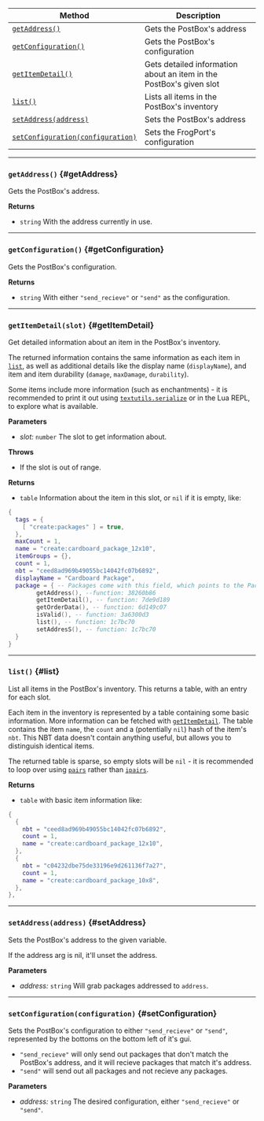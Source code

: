 | Method                                 | Description                                                  |
| -------------------------------------- | ------------------------------------------------------------ |
| [`getAddress()`](#getAddress)            | Gets the PostBox's address |
| [`getConfiguration()`](#getConfiguration)            | Gets the PostBox's configuration |
| [`getItemDetail()`](#getItemDetail)            | Gets detailed information about an item in the PostBox's given slot |
| [`list()`](#list)            | Lists all items in the PostBox's inventory |
| [`setAddress(address)`](#setAddress)            | Sets the PostBox's address |
| [`setConfiguration(configuration)`](#setConfiguration)            | Sets the FrogPort's configuration |


---


### `getAddress()` {#getAddress}

Gets the PostBox's address.

**Returns**

- `string` With the address currently in use. 

---

### `getConfiguration()` {#getConfiguration}

Gets the PostBox's configuration.

**Returns**

- `string` With either `"send_recieve"` or `"send"` as the configuration. 

---

### `getItemDetail(slot)` {#getItemDetail}

Get detailed information about an item in the PostBox's inventory.

The returned information contains the same information as each item in [`list`](#list), as well as additional details like the display name (`displayName`), and item and item durability (`damage`, `maxDamage`, `durability`).

Some items include more information (such as enchantments) - it is recommended to print it out using [`textutils.serialize`](https://tweaked.cc/module/textutils.html#v:serialize) or in the Lua REPL, to explore what is available.

**Parameters**

- _slot:_ `number` The slot to get information about.

**Throws**

- If the slot is out of range.

**Returns**

- `table` Information about the item in this slot, or `nil` if it is empty, like:
```lua
{
  tags = {
    [ "create:packages" ] = true,
  },
  maxCount = 1,
  name = "create:cardboard_package_12x10",
  itemGroups = {},
  count = 1,
  nbt = "ceed8ad969b49055bc14042fc07b6892",
  displayName = "Cardboard Package",
  package = { -- Packages come with this field, which points to the Package Object
        getAddress(), --function: 38260b86
        getItemDetail(), -- function: 7de9d189
        getOrderData(), -- function: 6d149c07
        isValid(), -- function: 3a6300d3
        list(), -- function: 1c7bc70
        setAddresS(), -- function: 1c7bc70
  }
}
```

---

### `list()` {#list}

List all items in the PostBox's inventory. This returns a table, with an entry for each slot.

Each item in the inventory is represented by a table containing some basic information. More information can be fetched with [`getItemDetail`](#getItemDetail). The table contains the item `name`, the `count` and a (potentially `nil`) hash of the item's `nbt`. This NBT data doesn't contain anything useful, but allows you to distinguish identical items.

The returned table is sparse, so empty slots will be `nil` - it is recommended to loop over using [`pairs`](https://www.lua.org/manual/5.1/manual.html#pdf-pairs) rather than [`ipairs`](https://www.lua.org/manual/5.1/manual.html#pdf-ipairs).


**Returns**

- `table` with basic item information like: 
```lua
{
  {
    nbt = "ceed8ad969b49055bc14042fc07b6892",
    count = 1,
    name = "create:cardboard_package_12x10",
  },
  {
    nbt = "c04232dbe75de33196e9d261136f7a27",
    count = 1,
    name = "create:cardboard_package_10x8",
  },
},
```
---

### `setAddress(address)` {#setAddress}

Sets the PostBox's address to the given variable.

If the address arg is nil, it'll unset the address.

**Parameters**

- _address:_ `string` Will grab packages addressed to `address`.

---

### `setConfiguration(configuration)` {#setConfiguration}

Sets the PostBox's configuration to either `"send_recieve"` or `"send"`, represented by the bottoms on the bottom left of it's gui.
- `"send_recieve"` will only send out packages that don't match the PostBox's address, and it will recieve packages that match it's address.
- `"send"` will send out all packages and not recieve any packages.

**Parameters**

- _address:_ `string` The desired configuration, either `"send_recieve"` or `"send"`.

